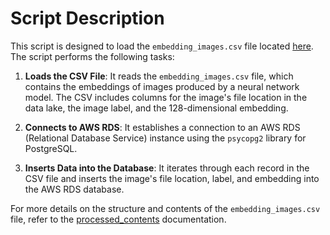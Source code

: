 # Script Description

This script is designed to load the `embedding_images.csv` file located [here](../../data_collection/processed/). The script performs the following tasks:

1. **Loads the CSV File**: It reads the `embedding_images.csv` file, which contains the embeddings of images produced by a neural network model. The CSV includes columns for the image's file location in the data lake, the image label, and the 128-dimensional embedding.

2. **Connects to AWS RDS**: It establishes a connection to an AWS RDS (Relational Database Service) instance using the `psycopg2` library for PostgreSQL.

3. **Inserts Data into the Database**: It iterates through each record in the CSV file and inserts the image's file location, label, and embedding into the AWS RDS database.

For more details on the structure and contents of the `embedding_images.csv` file, refer to the [processed_contents](../../data_collection/processed/processed_contents.md) documentation.
